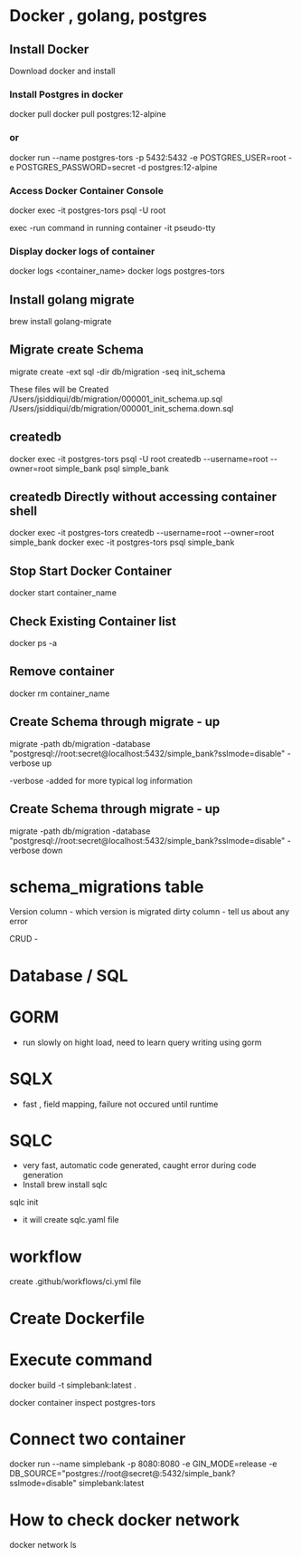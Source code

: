# Docker , golang, postgres


## Install Docker
Download docker and install

### Install Postgres in docker
docker pull 
docker pull postgres:12-alpine

### or 

docker run --name postgres-tors -p 5432:5432 -e POSTGRES_USER=root -e POSTGRES_PASSWORD=secret -d postgres:12-alpine

### Access Docker Container Console
docker exec -it postgres-tors psql -U root

exec -run command in running container
-it  pseudo-tty

### Display docker logs of container
docker logs <container_name>
docker logs postgres-tors


## Install golang migrate
brew install golang-migrate

## Migrate create Schema 

migrate create -ext sql -dir db/migration -seq init_schema

These files will be Created
/Users/jsiddiqui/db/migration/000001_init_schema.up.sql
/Users/jsiddiqui/db/migration/000001_init_schema.down.sql

## createdb
docker exec -it postgres-tors psql -U root
createdb --username=root --owner=root simple_bank
psql simple_bank

##  createdb Directly without accessing container shell
docker exec -it postgres-tors createdb --username=root --owner=root simple_bank
docker exec -it postgres-tors psql simple_bank

## Stop Start Docker Container
docker start container_name

## Check Existing Container list 
docker ps -a 

## Remove container
docker rm container_name

## Create Schema through migrate - up

migrate -path db/migration -database "postgresql://root:secret@localhost:5432/simple_bank?sslmode=disable" -verbose up

-verbose -added for more typical log information


## Create Schema through migrate - up

migrate -path db/migration -database "postgresql://root:secret@localhost:5432/simple_bank?sslmode=disable" -verbose down


# schema_migrations table
Version column - which version is migrated
dirty column - tell us about any error 



CRUD - 
# Database / SQL
# GORM  
- run slowly on hight load, need to learn query writing using gorm
# SQLX  
- fast , field mapping, failure not occured until runtime
# SQLC  
- very fast, automatic code generated, caught error during code generation
- Install brew install sqlc

sqlc init 
- it will create sqlc.yaml file 


# workflow 
create .github/workflows/ci.yml file


# Create Dockerfile

# Execute command
docker build -t simplebank:latest .

docker container inspect postgres-tors


# Connect two container 
docker run --name simplebank -p 8080:8080 -e GIN_MODE=release -e DB_SOURCE="postgres://root@secret@<IPAddress>:5432/simple_bank?sslmode=disable" simplebank:latest


# How to check docker network 
docker network ls

